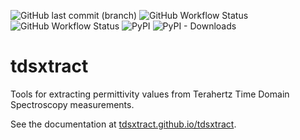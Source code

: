 

![GitHub last commit (branch)](https://img.shields.io/github/last-commit/tdsxtract/tdsxtract/main?style=for-the-badge)
![GitHub Workflow Status](https://img.shields.io/github/workflow/status/tdsxtract/tdsxtract/test?label=tests&style=for-the-badge)
![GitHub Workflow Status](https://img.shields.io/github/workflow/status/tdsxtract/tdsxtract/docs_pages_workflow?label=doc&style=for-the-badge)
![PyPI](https://img.shields.io/pypi/v/tdsxtract?color=b5514c&logo=python&logoColor=white&style=for-the-badge)
![PyPI - Downloads](https://img.shields.io/pypi/dm/tdsxtract?style=for-the-badge)

# tdsxtract

Tools for extracting permittivity values from Terahertz Time Domain Spectroscopy 
measurements.

See the documentation at [tdsxtract.github.io/tdsxtract](https://tdsxtract.github.io/tdsxtract/).
